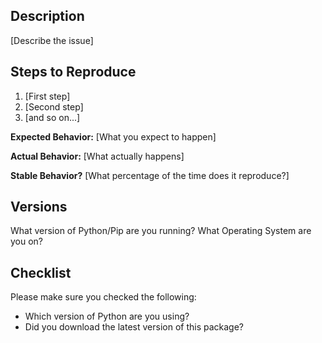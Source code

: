 ## Description

[Describe the issue]

## Steps to Reproduce

1. [First step]
2. [Second step]
3. [and so on...]

__Expected Behavior:__ [What you expect to happen]

__Actual Behavior:__ [What actually happens]

__Stable Behavior?__ [What percentage of the time does it reproduce?]

## Versions

What version of Python/Pip are you running? What Operating System are you on?

## Checklist

Please make sure you checked the following:

* Which version of Python are you using?
* Did you download the latest version of this package?

